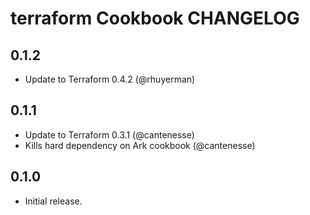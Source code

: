 terraform Cookbook CHANGELOG
============================
0.1.2
-----
- Update to Terraform 0.4.2 (@rhuyerman) 


0.1.1
-----

- Update to Terraform 0.3.1 (@cantenesse)
- Kills hard dependency on Ark cookbook (@cantenesse)

0.1.0
-----
- Initial release.


